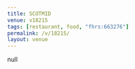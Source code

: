 ```yaml
---
title: SCOTMID
venue: v18215
tags: [restaurant, food, "fhrs:663276"]
permalink: /v/18215/
layout: venue
---
```

null